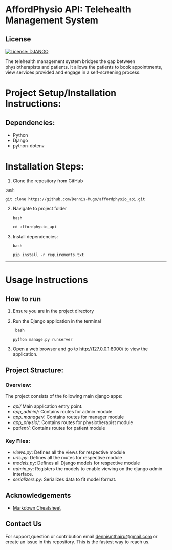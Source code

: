 # AffordPhysio API: Telehealth Management System
## License
[![License: DJANGO](https://img.shields.io/badge/License-Django-brightgreen.svg)](https://www.djangoproject.com/trademarks/)

The telehealth management system bridges the gap between physiotherapists and patients. It allows the patients to book appointments, view services provided and engage in a self-screening process.

# Project Setup/Installation Instructions:
## Dependencies:
* Python
* Django
* python-dotenv

# Installation Steps:
1. Clone the repository from GitHub
  ```
  bash
  ```
  
  ```
  git clone https://github.com/Dennis-Mugo/affordphysio_api.git
  ```


2. Navigate to project folder
    ```
    bash
    ```
    ```
    cd affordphysio_api
    ```


3. Install dependencies:
    ```
    bash
    ```
    ```
    pip install -r requirements.txt
    ```

---
# Usage Instructions
## How to run

1. Ensure you are in the project directory

   
2. Run the Django application in the terminal
   ```
    bash
   ```
    ```
    python manage.py runserver
    ```


3. Open a web browser and go to http://127.0.0.1:8000/ to view the application.

## Project Structure:

### Overview:

The project consists of the following main django apps:
- *api/* Main application entry point.
- *app_admin/*: Contains routes for admin module
- *app_manager/*: Contains routes for manager module
- *app_physio/*: Contains routes for physiotherapist module
- *patient/*: Contains routes for patient module

### Key Files:
- *views.py*: Defines all the views for respective module
- *urls.py*: Defines all the routes for respective module
- *models.py*: Defines all Django models for respective module
- *admin.py*: Registers the models to enable viewing on the django admin interface.
- *serializers.py*: Serializes data to fit model format.

## Acknowledgements

 - [Markdown Cheatsheet](https://github.com/tchapi/markdown-cheatsheet/blob/master/README.md)

## Contact Us

For support,question or contribution email dennismthairu@gmail.com or create an issue in this repository. This is the fastest way to reach us.
